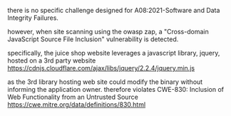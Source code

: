 there is no specific challenge designed for A08:2021-Software and Data Integrity Failures. 

however, when site scanning using the owasp zap, a "Cross-domain JavaScript Source File Inclusion" vulnerability is detected. 

specifically, the juice shop website leverages a javascript library, jquery, hosted on a 3rd party website https://cdnjs.cloudflare.com/ajax/libs/jquery/2.2.4/jquery.min.js

as the 3rd library hosting web site could modify the binary without informing the application owner. therefore violates CWE-830: Inclusion of Web Functionality from an Untrusted Source https://cwe.mitre.org/data/definitions/830.html

